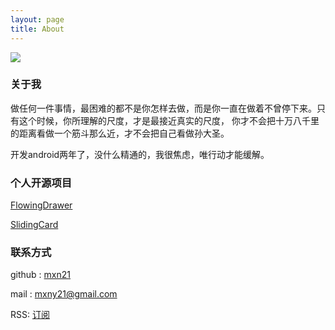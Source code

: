 ```yaml
---
layout: page
title: About
---
```



![](http://baobaoloveyou.com/img126.jpg)


### 关于我

做任何一件事情，最困难的都不是你怎样去做，而是你一直在做着不曾停下来。只有这个时候，你所理解的尺度，才是最接近真实的尺度，
你才不会把十万八千里的距离看做一个筋斗那么近，才不会把自己看做孙大圣。

开发android两年了，没什么精通的，我很焦虑，唯行动才能缓解。


### 个人开源项目

[FlowingDrawer](https://github.com/mxn21/FlowingDrawer)

[SlidingCard](https://github.com/mxn21/SlidingCard)


### 联系方式

github : [mxn21](https://github.com/mxn21)

mail : mxny21@gmail.com

RSS: [订阅](http://souly.cn/feed.xml)



